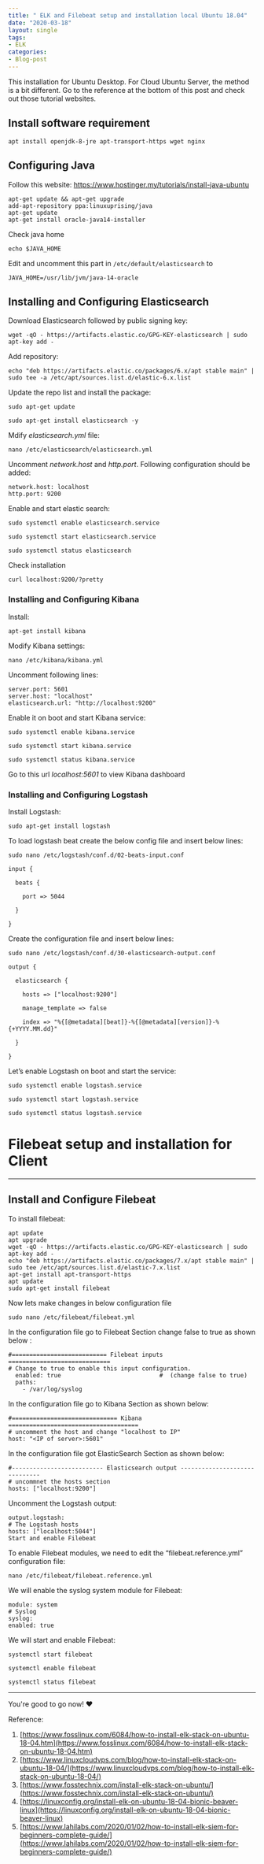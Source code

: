 ```yaml
---
title: " ELK and Filebeat setup and installation local Ubuntu 18.04"
date: "2020-03-18"
layout: single
tags:
- ELK
categories:
- Blog-post
---
```


This installation for Ubuntu Desktop. For Cloud Ubuntu Server, the method is a bit different. Go to the reference at the bottom of this post and check out those tutorial websites.

## Install software requirement

``apt install openjdk-8-jre apt-transport-https wget nginx``

## Configuring Java

Follow this website: https://www.hostinger.my/tutorials/install-java-ubuntu

```
apt-get update && apt-get upgrade
add-apt-repository ppa:linuxuprising/java
apt-get update
apt-get install oracle-java14-installer
```

Check java home

``echo $JAVA_HOME``

Edit and uncomment this part in ``/etc/default/elasticsearch`` to

```
JAVA_HOME=/usr/lib/jvm/java-14-oracle
```

## Installing and Configuring Elasticsearch

Download Elasticsearch followed by public signing key:

``wget -qO - https://artifacts.elastic.co/GPG-KEY-elasticsearch | sudo apt-key add -``

Add repository:

``echo "deb https://artifacts.elastic.co/packages/6.x/apt stable main" | sudo tee -a /etc/apt/sources.list.d/elastic-6.x.list``

Update the repo list and install the package:

``sudo apt-get update``

``sudo apt-get install elasticsearch -y``

Mdify *elasticsearch.yml* file:

``nano /etc/elasticsearch/elasticsearch.yml``

Uncomment *network.host* and *http.port*. Following configuration should be added:
```
network.host: localhost
http.port: 9200
```

Enable and start elastic search:

``sudo systemctl enable elasticsearch.service``

``sudo systemctl start elasticsearch.service``

``sudo systemctl status elasticsearch``

Check installation

``curl localhost:9200/?pretty``

### Installing and Configuring Kibana

Install:

``apt-get install kibana``

Modify Kibana settings:

``nano /etc/kibana/kibana.yml``

Uncomment following lines:
```
server.port: 5601
server.host: "localhost"
elasticsearch.url: "http://localhost:9200"
```

Enable it on boot and start Kibana service:

``sudo systemctl enable kibana.service``

``sudo systemctl start kibana.service``

``sudo systemctl status kibana.service``

Go to this url *localhost:5601* to view Kibana dashboard

### Installing and Configuring Logstash
Install Logstash:

``sudo apt-get install logstash``

To load logstash beat create the below config file and insert below lines:

``sudo nano /etc/logstash/conf.d/02-beats-input.conf``

```
input {

  beats {

    port => 5044

  }

}
```
Create the configuration file and insert below lines:

``sudo nano /etc/logstash/conf.d/30-elasticsearch-output.conf``

```
output {

  elasticsearch {

    hosts => ["localhost:9200"]

    manage_template => false

    index => "%{[@metadata][beat]}-%{[@metadata][version]}-%{+YYYY.MM.dd}"

  }

}
```

Let’s enable Logstash on boot and start the service:

``sudo systemctl enable logstash.service``

``sudo systemctl start logstash.service``

``sudo systemctl status logstash.service``


# Filebeat setup and installation for Client

---

## Install and Configure Filebeat

To install filebeat:

```
apt update
apt upgrade
wget -qO - https://artifacts.elastic.co/GPG-KEY-elasticsearch | sudo apt-key add -
echo "deb https://artifacts.elastic.co/packages/7.x/apt stable main" | sudo tee /etc/apt/sources.list.d/elastic-7.x.list
apt-get install apt-transport-https
apt update
sudo apt-get install filebeat
```

Now lets make changes in below configuration file

``sudo nano /etc/filebeat/filebeat.yml``

In the configuration file go to Filebeat Section change false to true as shown below :
```
#=========================== Filebeat inputs =============================
# Change to true to enable this input configuration.
  enabled: true                            #  (change false to true)
  paths:
    - /var/log/syslog
```

In the configuration file go to Kibana Section as shown below:
```
#============================== Kibana =====================================
# uncomment the host and change "localhost to IP"
host: "<IP of server>:5601"
```

In the configuration file got ElasticSearch Section as shown below:
```
#-------------------------- Elasticsearch output ------------------------------
# uncommnet the hosts section
hosts: ["localhost:9200"]
```

Uncomment the Logstash output:
```
output.logstash:
# The Logstash hosts
hosts: ["localhost:5044"]
Start and enable Filebeat
```

To enable Filebeat modules, we need to edit the “filebeat.reference.yml” configuration file:

``nano /etc/filebeat/filebeat.reference.yml``

We will enable the syslog system module for Filebeat:

```
module: system
# Syslog
syslog:
enabled: true
```

We will start and enable Filebeat:

``systemctl start filebeat``

``systemctl enable filebeat``

``systemctl status filebeat``

---

You're good to go now! ❤️

Reference:
1. [https://www.fosslinux.com/6084/how-to-install-elk-stack-on-ubuntu-18-04.htm](https://www.fosslinux.com/6084/how-to-install-elk-stack-on-ubuntu-18-04.htm)
2. [https://www.linuxcloudvps.com/blog/how-to-install-elk-stack-on-ubuntu-18-04/](https://www.linuxcloudvps.com/blog/how-to-install-elk-stack-on-ubuntu-18-04/)
3. [https://www.fosstechnix.com/install-elk-stack-on-ubuntu/](https://www.fosstechnix.com/install-elk-stack-on-ubuntu/)
4. [https://linuxconfig.org/install-elk-on-ubuntu-18-04-bionic-beaver-linux](https://linuxconfig.org/install-elk-on-ubuntu-18-04-bionic-beaver-linux)
5. [https://www.lahilabs.com/2020/01/02/how-to-install-elk-siem-for-beginners-complete-guide/](https://www.lahilabs.com/2020/01/02/how-to-install-elk-siem-for-beginners-complete-guide/)

